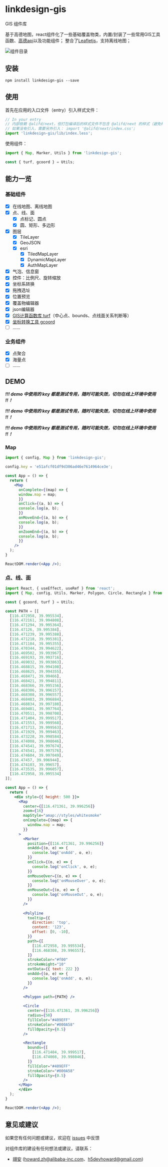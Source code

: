 # linkdesign-gis

GIS 组件库

基于高德地图，react组件化了一些基础覆盖物类，内置/封装了一些常用GIS工具函数、[高德api](https://lbs.amap.com/api/javascript-api-v2/summary)以及功能组件；
整合了[Leafletjs](https://leafletjs.com/)，支持离线地图；

![组件目录](https://intranetproxy.alipay.com/skylark/lark/0/2022/png/111014/1645414841083-07112e03-a004-496b-9d85-9f0d74ecca66.png) 

## 安装

```shell
npm install linkdesign-gis --save
```

## 使用

首先在应用的入口文件（entry）引入样式文件：

```js
// In your entry
// 内部依赖 @alifd/next，但打包编译后的样式文件不包含 @alifd/next 的样式（避免样式覆盖导致的诸多问题）
// 如果没有引入，需要另外引入： import '@alifd/next/index.css';
import 'linkdesign-gis/lib/index.less';
```

使用组件：

```js
import { Map, Marker, Utils } from 'linkdesign-gis';

const { turf, gcoord } = Utils;
```

## 能力一览
### 基础组件
- [x] 在线地图、离线地图
- [x]  点、线、面
	- [x] 点标记、圆点
	- [x] 圆、矩形、多边形 
- [x] 图层
	- [x] TileLayer
	- [x] GeoJSON
	- [x] esri
		- [x] TiledMapLayer
		- [x] DynamicMapLayer
		- [x] AuthMapLayer
- [x] 气泡、信息窗
- [x] 控件：比例尺、旋转缩放
- [x] 坐标系转换
- [x] 拖拽选址
- [x] 位置预览
- [x] 覆盖物编辑器
- [x] json编辑器
- [x] [GIS计算函数库 turf](https://turfjs.org/)（中心点、bounds、点线面关系判断等）
- [x] [坐标转换工具 gcoord](https://www.npmjs.com/package/gcoord)
- [ ] ......

### 业务组件
- [x] 点聚合
- [x] 海量点
- [ ] ......

## DEMO

_**!!! demo 中使用的 key 都是测试专用，随时可能失效，切勿在线上环境中使用 !!！**_

_**!!! demo 中使用的 key 都是测试专用，随时可能失效，切勿在线上环境中使用 !!！**_

_**!!! demo 中使用的 key 都是测试专用，随时可能失效，切勿在线上环境中使用 !!！**_

### Map

```jsx
import { config, Map } from 'linkdesign-gis';

config.key = 'e51afcf01df9d306ad46e7614964ce3e';

const App = () => {
  return (
    <Map
      onComplete={(map) => {
      window.map = map;
      }}
      onClick={(a, b) => {
      console.log(a, b);
      }}
      onMoveEnd={(a, b) => {
      console.log(a, b);
      }}
      onZoomEnd={(a, b) => {
      console.log(a, b);
      }}
    />
  );
}

ReactDOM.render(<App />);
```

### 点、线、面

```jsx
import React, { useEffect, useRef } from 'react';
import { Map, config, Utils, Marker, Polygon, Circle, Rectangle } from 'linkdesign-gis';

const { gcoord, turf } = Utils;

const PATH = [[
  [116.472958, 39.995534],
  [116.472161, 39.994808],
  [116.471294, 39.995364],
  [116.47126, 39.995384],
  [116.471239, 39.995388],
  [116.471218, 39.995381],
  [116.471184, 39.995355],
  [116.470344, 39.994622],
  [116.469502, 39.993967],
  [116.469193, 39.993716],
  [116.469032, 39.993863],
  [116.468815, 39.994108],
  [116.468625, 39.994355],
  [116.468471, 39.99466],
  [116.468421, 39.994811],
  [116.468366, 39.995156],
  [116.468306, 39.996157],
  [116.468308, 39.996557],
  [116.468483, 39.996884],
  [116.468834, 39.997188],
  [116.469481, 39.997764],
  [116.470511, 39.998708],
  [116.471404, 39.999517],
  [116.471553, 39.999568],
  [116.471713, 39.999563],
  [116.471929, 39.999463],
  [116.473228, 39.998584],
  [116.474008, 39.998046],
  [116.474541, 39.997674],
  [116.474541, 39.997576],
  [116.474604, 39.997049],
  [116.47457, 39.996944],
  [116.474103, 39.99657],
  [116.473535, 39.996057],
  [116.472958, 39.995534]
]];

const App = () => {
  return (
    <div style={{ height: 500 }}>
      <Map
        center={[116.471361, 39.996256]}
        zoom={16}
        mapStyle="amap://styles/whitesmoke"
        onComplete={(map) => {
          window.map = map;
        }}
      >
        <Marker
          position={[116.471361, 39.996256]}
          onAdd={(o, e) => {
            console.log('onAdd', o, e);
          }}
          onClick={(o, e) => {
            console.log('onClick', o, e);
          }}
          onMouseOver={(o, e) => {
            console.log('onMouseOver', o, e);
          }}
          onMouseOut={(o, e) => {
            console.log('onMouseOut', o, e);
          }}
        />
      
        <Polyline
          tooltip={{
            direction: 'top',
            content: '123',
            offset: [0, -10],
          }}
          path={[
            [116.472958, 39.995534],
            [116.468308, 39.996557],
          ]}
          strokeColor="#f00"
          strokeWeight="10"
          extData={{ text: 222 }}
          onAdd={(o, e) => {
            console.log('onAdd', o, e);
          }}
        />
    
        <Polygon path={PATH} />

        <Circle
          center={[116.471361, 39.996256]}
          radius={50}
          fillColor="#409EFF"
          strokeColor="#000A58"
          fillOpacity={0.5}
        />

        <Rectangle
          bounds={[
            [116.471404, 39.999517],
            [116.474008, 39.998046],
          ]}
          fillColor="#409EFF"
          strokeColor="#000A58"
          fillOpacity={0.5}
        />
      </Map>
	  </div>
  );
}

ReactDOM.render(<App />);
```

## 意见或建议

如果您有任何问题或建议，欢迎在 [issues](https://github.com/H5DevHoward/linkdesign-gis/issues) 中反馈

对组件库的建设有任何想法或建议，请联系：

- [翊安](dingtalk://dingtalkclient/action/sendmsg?spm=a2o8d.corp_prod_issue_list.0.0.6a88718cyxurWU&dingtalk_id=vtyx2bd) (howard.zh@alibaba-inc.com、h5devhoward@gmail.com)

